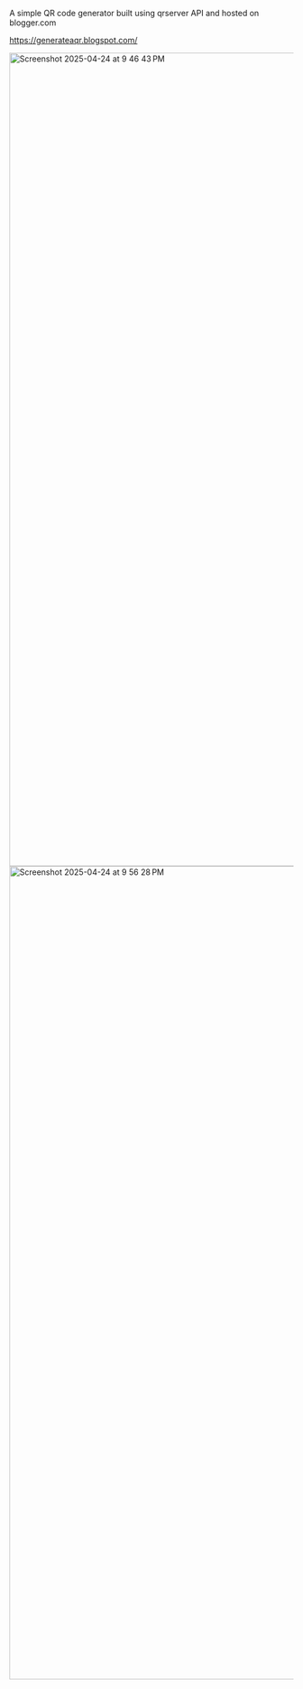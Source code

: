 A simple QR code generator built using qrserver API and hosted on blogger.com

https://generateaqr.blogspot.com/

<img width="1440" alt="Screenshot 2025-04-24 at 9 46 43 PM" src="https://github.com/user-attachments/assets/61486f11-3292-4536-990c-3e00ed7821a2" />

<img width="1440" alt="Screenshot 2025-04-24 at 9 56 28 PM" src="https://github.com/user-attachments/assets/76fd16ae-859c-4c8e-a9a1-a36e8360d215" />
